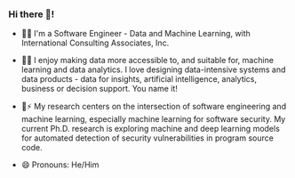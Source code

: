 ### Hi there 👋! 

- 🧑‍💻 I'm a Software Engineer - Data and Machine Learning, with International Consulting Associates, Inc.
- 🌱😄 I enjoy making data more accessible to, and suitable for, machine learning and data analytics. I love designing data-intensive systems and data products - data for insights, artificial intelligence, analytics, business or decision support. You name it!
- 🔭⚡ My research centers on the intersection of software engineering and machine learning, especially machine learning for software security. My current Ph.D. research is exploring machine and deep learning models for automated detection of security vulnerabilities in program source code.

- 😄 Pronouns: He/Him


<!--
**Semiu/Semiu** is a ✨ _special_ ✨ repository because its `README.md` (this file) appears on your GitHub profile.

Here are some ideas to get you started:


- 👯 I’m looking to collaborate on ...
- 🤔 I’m looking for help with ...
- 💬 Ask me about ...
- 📫 How to reach me: ...


-->
